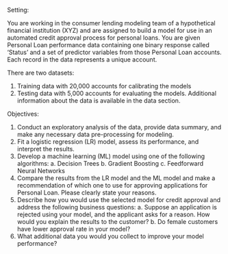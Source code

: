 Setting:

You are working in the consumer lending modeling team of a hypothetical financial institution (XYZ) and are assigned to 
build a model for use in an automated credit approval process for personal loans. You are given Personal Loan performance 
data containing one binary response called ‘Status’ and a set of predictor variables from those Personal Loan accounts. 
Each record in the data represents a unique account.  
 
There are two datasets:

1. Training data with 20,000 accounts for calibrating the models 
2. Testing data with 5,000 accounts for evaluating the models. Additional information about the data is available in 
the data section. 
 
Objectives:

1. Conduct an exploratory analysis of the data, provide data summary, and make any necessary data pre-processing 
for modeling. 
2. Fit a logistic regression (LR) model, assess its performance, and interpret the results.  
3. Develop a machine learning (ML) model using one of the following algorithms: 
    a. Decision Trees 
    b. Gradient Boosting 
    c. Feedforward Neural Networks  
4. Compare the results from the LR model and the ML model and make a recommendation of which one to use for 
approving applications for Personal Loan. Please clearly state your reasons. 
5. Describe how you would use the selected model for credit approval and address the following business questions: 
    a. Suppose an application is rejected using your model, and the applicant asks for a reason. How would you 
explain the results to the customer? 
    b. Do female customers have lower approval rate in your model? 
6. What additional data you would you collect to improve your model performance?
